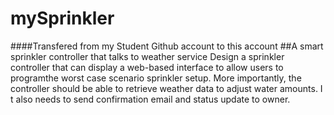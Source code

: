 
# mySprinkler
####Transfered from my Student Github account to this account
##A smart sprinkler controller that talks to weather service
Design a sprinkler controller that can display a web-based interface to allow users to programthe worst case scenario sprinkler setup. More importantly, the controller should be able to retrieve weather data to adjust water amounts. I t also needs to send confirmation email and status update to owner.
